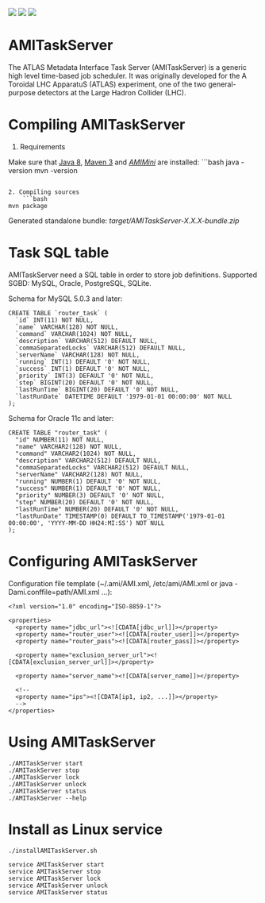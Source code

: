 [![][Build Status img]][Build Status]
[![][Dependency Status img]][Dependency Status]
[![][license img]][license]

AMITaskServer
=============

The ATLAS Metadata Interface Task Server (AMITaskServer) is a generic high level time-based job scheduler. It was originally developed for the A Toroidal LHC ApparatuS (ATLAS) experiment, one of the two general-purpose detectors at the Large Hadron Collider (LHC).

Compiling AMITaskServer
=======================

1. Requirements

  Make sure that [Java 8](http://www.oracle.com/technetwork/java/javase/), [Maven 3](http://maven.apache.org/) and [*AMIMini*](https://github.com/ami-team/AMIMini/) are installed:
	```bash
java -version
mvn -version
```

2. Compiling sources
	```bash
mvn package
```

Generated standalone bundle: *target/AMITaskServer-X.X.X-bundle.zip*

Task SQL table
==============

AMITaskServer need a SQL table in order to store job definitions. Supported SGBD: MySQL, Oracle, PostgreSQL, SQLite.

Schema for MySQL 5.0.3 and later:

	CREATE TABLE `router_task` (
	  `id` INT(11) NOT NULL,
	  `name` VARCHAR(128) NOT NULL,
	  `command` VARCHAR(1024) NOT NULL,
	  `description` VARCHAR(512) DEFAULT NULL,
	  `commaSeparatedLocks` VARCHAR(512) DEFAULT NULL,
	  `serverName` VARCHAR(128) NOT NULL,
	  `running` INT(1) DEFAULT '0' NOT NULL,
	  `success` INT(1) DEFAULT '0' NOT NULL,
	  `priority` INT(3) DEFAULT '0' NOT NULL,
	  `step` BIGINT(20) DEFAULT '0' NOT NULL,
	  `lastRunTime` BIGINT(20) DEFAULT '0' NOT NULL,
	  `lastRunDate` DATETIME DEFAULT '1979-01-01 00:00:00' NOT NULL
	);

Schema for Oracle 11c and later:

	CREATE TABLE "router_task" (
	  "id" NUMBER(11) NOT NULL,
	  "name" VARCHAR2(128) NOT NULL,
	  "command" VARCHAR2(1024) NOT NULL,
	  "description" VARCHAR2(512) DEFAULT NULL,
	  "commaSeparatedLocks" VARCHAR2(512) DEFAULT NULL,
	  "serverName" VARCHAR2(128) NOT NULL,
	  "running" NUMBER(1) DEFAULT '0' NOT NULL,
	  "success" NUMBER(1) DEFAULT '0' NOT NULL,
	  "priority" NUMBER(3) DEFAULT '0' NOT NULL,
	  "step" NUMBER(20) DEFAULT '0' NOT NULL,
	  "lastRunTime" NUMBER(20) DEFAULT '0' NOT NULL,
	  "lastRunDate" TIMESTAMP(0) DEFAULT TO_TIMESTAMP('1979-01-01 00:00:00', 'YYYY-MM-DD HH24:MI:SS') NOT NULL
	);

Configuring AMITaskServer
=========================

Configuration file template (~/.ami/AMI.xml, /etc/ami/AMI.xml or java -Dami.conffile=path/AMI.xml ...):

	<?xml version="1.0" encoding="ISO-8859-1"?>

	<properties>
	  <property name="jdbc_url"><![CDATA[jdbc_url]]></property>
	  <property name="router_user"><![CDATA[router_user]]></property>
	  <property name="router_pass"><![CDATA[router_pass]]></property>

	  <property name="exclusion_server_url"><![CDATA[exclusion_server_url]]></property>
  
	  <property name="server_name"><![CDATA[server_name]]></property>

	  <!--
	  <property name="ips"><![CDATA[ip1, ip2, ...]]></property>
	  -->
	</properties>

Using AMITaskServer
===================

	./AMITaskServer start
	./AMITaskServer stop
	./AMITaskServer lock
	./AMITaskServer unlock
	./AMITaskServer status
	./AMITaskServer --help

Install as Linux service
========================

	./installAMITaskServer.sh

	service AMITaskServer start
	service AMITaskServer stop
	service AMITaskServer lock
	service AMITaskServer unlock
	service AMITaskServer status

[Build Status]:https://travis-ci.org/ami-lpsc/AMITaskServer/
[Build Status img]:https://api.travis-ci.org/ami-lpsc/AMITaskServer.svg?branch=master

[Dependency Status]:https://www.versioneye.com/user/projects/584ffae142c4d1005433cb65/
[Dependency Status img]:https://www.versioneye.com/user/projects/584ffae142c4d1005433cb65/badge.svg?style=flat

[license]:http://www.cecill.info/
[license img]:https://img.shields.io/badge/license-CeCILL-blue.svg
